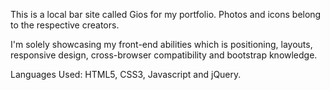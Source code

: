 This is a local bar site called Gios for my portfolio. Photos and icons belong to the respective creators.

I'm solely showcasing my front-end abilities which is positioning, layouts, responsive design, cross-browser compatibility and bootstrap knowledge.

Languages Used: HTML5, CSS3, Javascript and jQuery.
